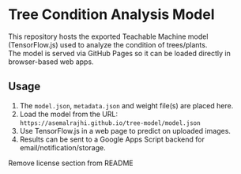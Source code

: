 # Tree Condition Analysis Model

This repository hosts the exported Teachable Machine model (TensorFlow.js) used to analyze the condition of trees/plants.  
The model is served via GitHub Pages so it can be loaded directly in browser-based web apps.

## Usage

1. The `model.json`, `metadata.json` and weight file(s) are placed here.  
2. Load the model from the URL:  
   `https://asemalrajhi.github.io/tree-model/model.json`  
3. Use TensorFlow.js in a web page to predict on uploaded images.  
4. Results can be sent to a Google Apps Script backend for email/notification/storage.
   
Remove license section from README
